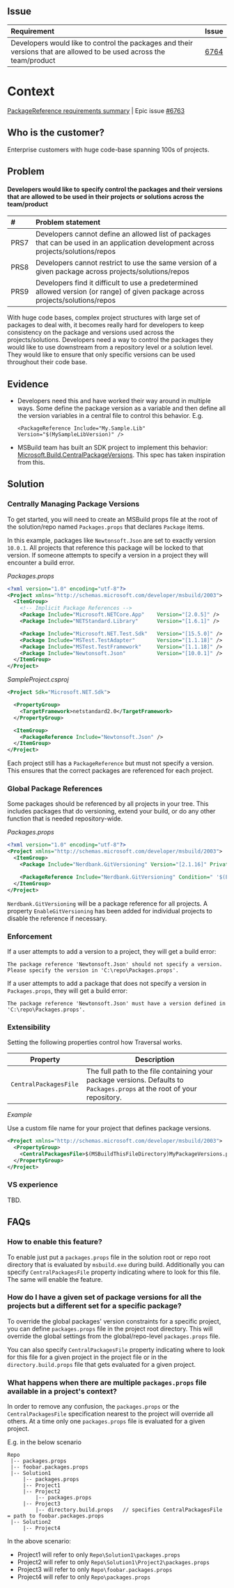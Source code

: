 ## Issue
| Requirement | Issue |
|:---|:---|
| Developers would like to control the packages and their versions that are allowed to be used across the team/product | [6764](https://github.com/NuGet/Home/issues/6764) |
# Context
[PackageReference requirements summary](https://github.com/NuGet/Home/wiki/PackageReference-enhancements) | Epic issue [#6763](https://github.com/NuGet/Home/issues/6763)

## Who is the customer?
Enterprise customers with huge code-base spanning 100s of projects. 

## Problem
#### Developers would like to specify control the packages and their versions that are allowed to be used in their projects or solutions across the team/product

| # | Problem statement |
|:--- |:---------------|
| PRS7 | Developers cannot define an allowed list of packages that can be used in an application development across projects/solutions/repos |
| PRS8 | Developers cannot restrict to use the same version of a given package across projects/solutions/repos |
| PRS9 | Developers find it difficult to use a predetermined allowed version (or range) of given package across projects/solutions/repos |

With huge code bases, complex project structures with large set of packages to deal with, it becomes really hard for developers to keep consistency on the package and versions used across the projects/solutions. Developers need a way to control the packages they would like to use downstream from a repository level or a solution level. They would like to ensure that only specific versions can be used throughout their code base.

## Evidence
* Developers need this and have worked their way around in multiple ways. Some define the package version as a variable and then define all the version variables in a central file to control this behavior. E.g.
  ```
  <PackageReference Include="My.Sample.Lib" Version="$(MySampleLibVersion)" />
  ```
* MSBuild team has built an SDK project to implement this behavior: [Microsoft.Build.CentralPackageVersions](https://github.com/Microsoft/MSBuildSdks/tree/master/src/CentralPackageVersions#microsoftbuildcentralpackageversions). This spec has taken inspiration from this.
 
## Solution

### Centrally Managing Package Versions

To get started, you will need to create an MSBuild props file at the root of the solution/repo named `Packages.props` that declares `Package` items.

In this example, packages like `Newtonsoft.Json` are set to exactly version `10.0.1`.  All projects that reference this package will be locked to that version.  If someone attempts to specify a version in a project they will encounter a build error.

*Packages.props*
```xml
<?xml version="1.0" encoding="utf-8"?>
<Project xmlns="http://schemas.microsoft.com/developer/msbuild/2003">
  <ItemGroup>
    <!-- Implicit Package References -->
    <Package Include="Microsoft.NETCore.App"    Version="[2.0.5]" />
    <Package Include="NETStandard.Library"      Version="[1.6.1]" />

    <Package Include="Microsoft.NET.Test.Sdk"   Version="[15.5.0]" />
    <Package Include="MSTest.TestAdapter"       Version="[1.1.18]" />
    <Package Include="MSTest.TestFramework"     Version="[1.1.18]" />
    <Package Include="Newtonsoft.Json"          Version="[10.0.1]" />
  </ItemGroup>
</Project>
```

*SampleProject.csproj*
```xml
<Project Sdk="Microsoft.NET.Sdk">

  <PropertyGroup>
    <TargetFramework>netstandard2.0</TargetFramework>
  </PropertyGroup>

  <ItemGroup>
    <PackageReference Include="Newtonsoft.Json" />
  </ItemGroup>
</Project>
```
Each project still has a `PackageReference` but must not specify a version.  This ensures that the correct packages are referenced for each project.

### Global Package References
Some packages should be referenced by all projects in your tree. This includes packages that do versioning, extend your build, or do any other function that is needed repository-wide. 

*Packages.props*
```xml
<?xml version="1.0" encoding="utf-8"?>
<Project xmlns="http://schemas.microsoft.com/developer/msbuild/2003">
  <ItemGroup>
    <Package Include="Nerdbank.GitVersioning" Version="[2.1.16]" PrivateAssets="All" />

    <PackageReference Include="Nerdbank.GitVersioning" Condition=" '$(EnableGitVersioning)' != 'false' " />
  </ItemGroup>
</Project>
```
`Nerdbank.GitVersioning` will be a package reference for all projects.  A property `EnableGitVersioning` has been added for individual projects to disable the reference if necessary.

### Enforcement

If a user attempts to add a version to a project, they will get a build error:

```
The package reference 'Newtonsoft.Json' should not specify a version.  Please specify the version in 'C:\repo\Packages.props'.
```

If a user attempts to add a package that does not specify a version in `Packages.props`, they will get a build error:

```
The package reference 'Newtonsoft.Json' must have a version defined in 'C:\repo\Packages.props'.
```

### Extensibility

Setting the following properties control how Traversal works.

| Property                            | Description |
|-------------------------------------|-------------|
| `CentralPackagesFile `  | The full path to the file containing your package versions.  Defaults to `Packages.props` at the root of your repository. |

*Example*

Use a custom file name for your project that defines package versions.
```xml
<Project xmlns="http://schemas.microsoft.com/developer/msbuild/2003">
  <PropertyGroup>
    <CentralPackagesFile>$(MSBuildThisFileDirectory)MyPackageVersions.props</CentralPackagesFile>
  </PropertyGroup>
</Project>
```

### VS experience
TBD.

## FAQs

### How to enable this feature?
To enable just put a `packages.props` file in the solution root or repo root directory that is evaluated by `msbuild.exe` during build. Additionally you can specify `CentralPackagesFile` property indicating where to look for this file. The same will enable the feature.

### How do I have a given set of package versions for all the projects but a different set for a specific package?
To override the global packages' version constraints for a specific project, you can define `packages.props` file in the project root directory. This will override the global settings from the global/repo-level `packages.props` file.

You can also specify `CentralPackagesFile` property indicating where to look for this file for a given project in the project file or in the `directory.build.props` file that gets evaluated for a given project.

### What happens when there are multiple `packages.props` file available in a project's context?
In order to remove any confusion, the `packages.props` or the `CentralPackagesFile` specification nearest to the project will override all others. At a time only one `packages.props` file is evaluated for a given project.

E.g. in the below scenario

```
Repo
 |-- packages.props
 |-- foobar.packages.props
 |-- Solution1
     |-- packages.props
     |-- Project1
     |-- Project2
         |-- packages.props
     |-- Project3
         |-- directory.build.props   // specifies CentralPackagesFile = path to foobar.packages.props
 |-- Solution2
     |-- Project4
```

In the above scenario:
* Project1 will refer to only `Repo\Solution1\packages.props`
* Project2 will refer to only `Repo\Solution1\Project2\packages.props`
* Project3 will refer to only `Repo\foobar.packages.props`
* Project4 will refer to only `Repo\packages.props`



